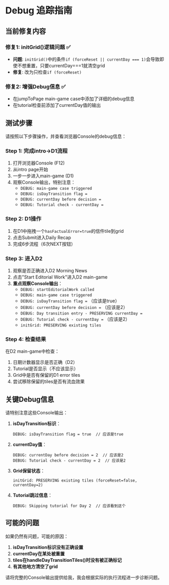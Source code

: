 # Debug 追踪指南

## 当前修复内容

### 修复1: initGrid()逻辑问题 ✅
- **问题**: `initGrid()`中的条件`if (forceReset || currentDay === 1)`会导致即使不想重置，只要currentDay===1就清空grid
- **修复**: 改为只检查`if (forceReset)`

### 修复2: 增强Debug信息 ✅
- 在jumpToPage main-game case中添加了详细的debug信息
- 在tutorial检查前添加了currentDay值的输出

## 测试步骤

请按照以下步骤操作，并查看浏览器Console的debug信息：

### Step 1: 完成intro→D1流程
1. 打开浏览器Console (F12)
2. 从intro page开始
3. 一步一步进入main-game (D1)
4. 观察Console输出，特别注意：
   - `DEBUG: main-game case triggered`
   - `DEBUG: isDayTransition flag =`
   - `DEBUG: currentDay before decision =`
   - `DEBUG: Tutorial check - currentDay =`

### Step 2: D1操作
1. 在D1中拖拽一个`hasFactualError=true`的信件tile到grid
2. 点击Submit进入Daily Recap
3. 完成6步流程（6次NEXT按钮）

### Step 3: 进入D2
1. 观察是否正确进入D2 Morning News
2. 点击"Start Editorial Work"进入D2 main-game
3. **重点观察Console输出**：
   - `DEBUG: startEditorialWork called`
   - `DEBUG: main-game case triggered`
   - `DEBUG: isDayTransition flag =` （应该是true）
   - `DEBUG: currentDay before decision =` （应该是2）
   - `DEBUG: Day transition entry - PRESERVING currentDay =`
   - `DEBUG: Tutorial check - currentDay =` （应该是2）
   - `initGrid: PRESERVING existing tiles`

### Step 4: 检查结果
在D2 main-game中检查：
1. 日期计数器显示是否正确（D2）
2. Tutorial是否显示（不应该显示）
3. Grid中是否有保留的D1 error tiles
4. 尝试移除保留的tiles是否有流血效果

## 关键Debug信息

请特别注意这些Console输出：

1. **isDayTransition标识**：
   ```
   DEBUG: isDayTransition flag = true  // 应该是true
   ```

2. **currentDay值**：
   ```
   DEBUG: currentDay before decision = 2  // 应该是2
   DEBUG: Tutorial check - currentDay = 2  // 应该是2
   ```

3. **Grid保留状态**：
   ```
   initGrid: PRESERVING existing tiles (forceReset=false, currentDay=2)
   ```

4. **Tutorial跳过信息**：
   ```
   DEBUG: Skipping tutorial for Day 2  // 应该看到这个
   ```

## 可能的问题

如果仍然有问题，可能的原因：

1. **isDayTransition标识没有正确设置**
2. **currentDay在某处被重置**
3. **tiles在handleDayTransitionTiles()时没有被正确标记**
4. **有其他地方清空了grid**

请将完整的Console输出提供给我，我会根据实际的执行流程进一步诊断问题。